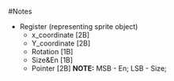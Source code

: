 #Notes
* Register (representing sprite object)
	- x_coordinate [2B]
	- Y_coordinate [2B]
	- Rotation     [1B]
	- Size&En	   [1B]
	- Pointer      [2B]
 **NOTE:** MSB - En; LSB - Size;


